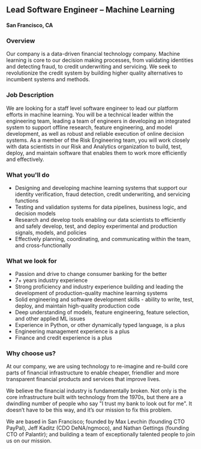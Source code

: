 ## Lead Software Engineer – Machine Learning
#### San Francisco, CA

### Overview
Our company is a data-driven financial technology company. Machine learning is core to our decision making processes, from validating identities and detecting fraud, to credit underwriting and servicing. We seek to revolutionize the credit system by building higher quality alternatives to incumbent systems and methods.

### Job Description
We are looking for a staff level software engineer to lead our platform efforts in machine learning. You will be a technical leader within the engineering team, leading a team of engineers in developing an integrated system to support offline research, feature engineering, and model development, as well as robust and reliable execution of online decision systems. As a member of the Risk Engineering team, you will work closely with data scientists in our Risk and Analytics organization to build, test, deploy, and maintain software that enables them to work more efficiently and effectively.

### What you'll do
+ Designing and developing machine learning systems that support our identity verification, fraud detection, credit underwriting, and servicing functions
+ Testing and validation systems for data pipelines, business logic, and decision models
+ Research and develop tools enabling our data scientists to efficiently and safely develop, test, and deploy experimental and production signals, models, and policies
+ Effectively planning, coordinating, and communicating within the team, and cross-functionally

### What we look for
+ Passion and drive to change consumer banking for the better
+ 7+ years industry experience
+ Strong proficiency and industry experience building and leading the development of production-quality machine learning systems
+ Solid engineering and software development skills - ability to write, test, deploy, and maintain high-quality production code
+ Deep understanding of models, feature engineering, feature selection, and other applied ML issues
+ Experience in Python, or other dynamically typed language, is a plus
+ Engineering management experience is a plus
+ Finance and credit experience is a plus

### Why choose us?
At our company, we are using technology to re-imagine and re-build core parts of financial infrastructure to enable cheaper, friendlier and more transparent financial products and services that improve lives.

We believe the financial industry is fundamentally broken. Not only is the core infrastructure built with technology from the 1970s, but there are a dwindling number of people who say "I trust my bank to look out for me". It doesn’t have to be this way, and it’s our mission to fix this problem.

We are based in San Francisco; founded by Max Levchin (founding CTO PayPal), Jeff Kaditz (CDO DeNA/ngmoco), and Nathan Gettings (founding CTO of Palantir); and building a team of exceptionally talented people to join us on our mission.


